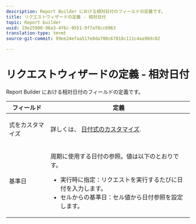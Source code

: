 ```yaml
---
description: Report Builder における相対日付のフィールドの定義です。
title: リクエストウィザードの定義 - 相対日付
topic: Report builder
uuid: 19e25900-96a3-4f6c-9551-9f7af8cc6963
translation-type: tm+mt
source-git-commit: 99ee24efaa517e8da700c67818c111c4aa90dc02

---
```



# リクエストウィザードの定義 - 相対日付

Report Builder における相対日付のフィールドの定義です。

<table id="table_620F3BD3FD1B4C85A0319107EC03D54F"> 
 <thead> 
  <tr> 
   <th colname="col1" class="entry"> フィールド </th> 
   <th colname="col2" class="entry"> 定義 </th> 
  </tr> 
 </thead>
 <tbody> 
  <tr> 
   <td colname="col1"> <p>式をカスタマイズ </p> </td> 
   <td colname="col2"> <p>詳しくは、 <a href="/help/analyze/report-builder/data-requests/configuring-report-dates/c-customized-date-expressions/t-customized-date-expressions.md"   > 日付式のカスタマイズ</a>. </p> </td> 
  </tr> 
  <tr> 
   <td colname="col1"> <p> 基準日 </p> </td> 
   <td colname="col2"> <p>周期に使用する日付の参照。値は以下のとおりです。 </p> 
    <ul id="ul_6B73B707B7CB4C7D88299A8337260800"> 
     <li id="li_48FD414FCF884F3AADB7CFBC90C7EF51"> 実行時に指定：リクエストを実行するたびに日付を入力します。 </li> 
     <li id="li_B1AE95854C1B4228A39164373A1C5303"> セルからの基準日：セル値から日付参照を設定します。 </li> 
    </ul> </td> 
  </tr> 
 </tbody> 
</table>

